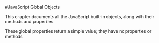 #JavaScript Global Objects

This chapter documents all the JavaScript built-in objects, along with their methods and properties

These global properties return a simple value; they have no properties or methods